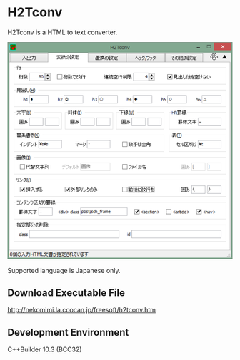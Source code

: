 # H2Tconv

H2Tconv is a HTML to text converter.  

![Screenshot](screenshot_1.png)

Supported language is Japanese only.  

## Download Executable File
http://nekomimi.la.coocan.jp/freesoft/h2tconv.htm  

## Development Environment
C++Builder 10.3 (BCC32)
